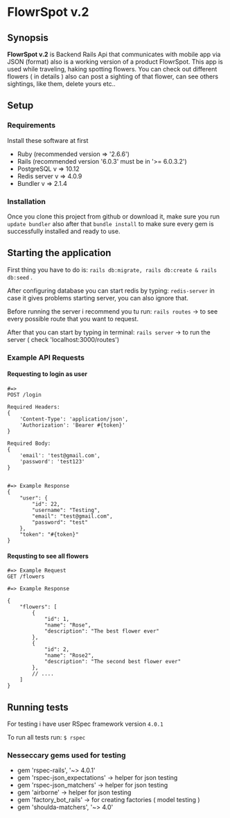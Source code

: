 # FlowrSpot v.2

## Synopsis

**FlowrSpot v.2** is Backend Rails Api that communicates with mobile app via JSON (format) also is a working version of a product FlowrSpot.
This app is used while traveling, haking spotting flowers. You can check out different flowers ( in details ) also can post a sighting of that flower, can see others sightings, like them, delete yours etc.. 


## Setup

### Requirements

Install these software at first


*  Ruby (recommended version => '2.6.6')
*  Rails (recommended version '6.0.3' must be in '>= 6.0.3.2')
*  PostgreSQL v => 10.12 
*  Redis server v => 4.0.9
*  Bundler v => 2.1.4

### Installation

Once you clone this project from github or download it, make sure you run `update bundler` also after that `bundle install` to make sure every gem is successfully installed and ready to use.

## Starting the application

First thing you have to do is:
`rails db:migrate, rails db:create & rails db:seed` .

After configuring database you can start redis by typing: `redis-server` in case it gives problems starting server, you can also ignore that.

Before running the server i recommend you tu run:
    `rails routes` -> to see every possible route that you want to request.

After that you can start by typing in terminal:
    `rails server` -> to run the server ( check 'localhost:3000/routes')

### Example API Requests

#### Requesting to login as user
```
#=>
POST /login

Required Headers:
{
    'Content-Type': 'application/json',
    'Authorization': 'Bearer #{token}'
}

Required Body:
{
    'email': 'test@gmail.com',
    'password': 'test123'
}


#=> Example Response
{
    "user": {
        "id": 22,
        "username": "Testing",
        "email": "test@gmail.com",
        "password": "test"
    },
    "token": "#{token}"
}

```


#### Requsting to see all flowers
```
#=> Example Request
GET /flowers

#=> Example Response

{
    "flowers": [
        {
            "id": 1,
            "name": "Rose",
            "description": "The best flower ever"
        },
        {
            "id": 2,
            "name": "Rose2",
            "description": "The second best flower ever"
        },
        // ....
    ]
}

```

## Running tests

For testing i have user RSpec framework version `4.0.1`

To run all tests run:
`$ rspec` 

### Nesseccary gems used for testing


*   gem 'rspec-rails', '~> 4.0.1'
*   gem 'rspec-json_expectations' ->  helper for json testing
*   gem 'rspec-json_matchers' -> helper for json testing
*   gem 'airborne' -> helper for json testing
*   gem 'factory_bot_rails' -> for creating factories ( model testing )
*   gem 'shoulda-matchers', '~> 4.0' 

